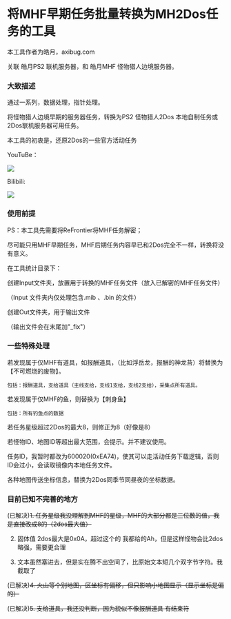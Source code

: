 # 将MHF早期任务批量转换为MH2Dos任务的工具 #

本工具作者为皓月，axibug.com

关联 皓月PS2 联机服务器，和 皓月MHF 怪物猎人边境服务器。

### 大致描述 ###

通过一系列，数据处理，指针处理。

将怪物猎人边境早期的服务器任务，转换为PS2 怪物猎人2Dos 本地自制任务或2Dos联机服务器可用任务。

本工具的初衷是，还原2Dos的一些官方活动任务


YouTuBe：

[![](https://res.cloudinary.com/marcomontalbano/image/upload/v1680856711/video_to_markdown/images/youtube--rTiA-OwAVTs-c05b58ac6eb4c4700831b2b3070cd403.jpg)](https://www.youtube.com/watch?v=rTiA-OwAVTs "")

Bilibili:

[![](http://i1.hdslb.com/bfs/archive/2e49f2ff60765db2d2948bff37c9bc2926e6600a.jpg)](https://www.bilibili.com/video/BV1dc411L7eZ/)

### 使用前提 ###

PS：本工具先需要将ReFrontier将MHF任务解密；

尽可能只用MHF早期任务，MHF后期任务内容早已和2Dos完全不一样，转换将没有意义。

在工具统计目录下：

创建Input文件夹，放置用于转换的MHF任务文件（放入已解密的MHF任务文件）

（Input 文件夹内仅处理包含.mib 、.bin 的文件）

创建Out文件夹，用于输出文件

（输出文件会在末尾加"_fix"）

### 一些特殊处理 ###

若发现属于仅MHF有道具，如报酬道具，（比如浮岳龙，报酬的神龙苔）将替换为【不可燃烧的废物】。

	包括：报酬道具，支给道具（主线支给，支线1支给，支线2支给），采集点所有道具。

若发现属于仅MHF的鱼，则替换为【刺身鱼】
	
	包括：所有钓鱼点的数据

若任务星级超过2Dos的最大8，则修正为8（好像是8）

若怪物ID、地图ID等超出最大范围，会提示。并不建议使用。

任务ID，我暂时都改为600020(0xEA74)，使其可以走活动任务下载逻辑，否则ID会过小，会读取镜像内本地任务文件。

各种地图传送坐标信息，替换为2Dos同季节同昼夜的坐标数据。


### 目前已知不完善的地方 ###

(已解决)~~1. 任务星级我没理解到MHF的星级，MHF的大部分都是三位数的值，我是直接改成8的（2dos最大值）~~

2. 固体值 2dos最大是0x0A，超过这个的 我都给的Ah，但是这样怪物会比2dos略强，需要更合理

3. 文本虽然塞进去，但是实在腾不出空间了，比原始文本短几个双字节字符。我截取了

(已解决)~~4. 火山等个别地图，区坐标有偏移，但只影响小地图显示（显示坐标是偏的）~~

(已解决)~~5. 支给道具，我还没判断，因为貌似不像报酬道具 有结束符~~

